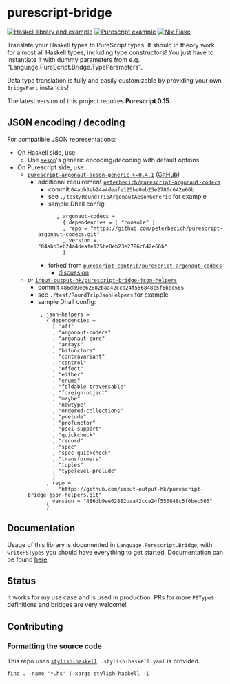 # purescript-bridge


[![Haskell library and example](https://github.com/eskimor/purescript-bridge/actions/workflows/haskell.yml/badge.svg)](https://github.com/eskimor/purescript-bridge/actions/workflows/haskell.yml) [![Purescript example](https://github.com/eskimor/purescript-bridge/actions/workflows/purescript.yml/badge.svg)](https://github.com/eskimor/purescript-bridge/actions/workflows/purescript.yml) [![Nix Flake](https://github.com/eskimor/purescript-bridge/actions/workflows/nix-flake.yml/badge.svg)](https://github.com/eskimor/purescript-bridge/actions/workflows/nix-flake.yml)



Translate your Haskell types to PureScript types. It should in theory work for almost all Haskell types, including type constructors!
You just have to instantiate it with dummy parameters from e.g. "Language.PureScript.Bridge.TypeParameters".

Data type translation is fully and easily customizable by providing your own `BridgePart` instances!

The latest version of this project requires **Purescript 0.15**.

## JSON encoding / decoding

For compatible JSON representations:

* On Haskell side, use:
  * Use [`aeson`](http://hackage.haskell.org/package/aeson)'s generic encoding/decoding with default options
* On Purescript side, use:
  * [`purescript-argonaut-aeson-generic >=0.4.1`](https://pursuit.purescript.org/packages/purescript-argonaut-aeson-generic/0.4.1) ([GitHub](https://github.com/coot/purescript-argonaut-aeson-generic))
    * additional requirement [`peterbecich/purescript-argonaut-codecs`](https://github.com/peterbecich/purescript-argonaut-codecs.git)
      * commit `04abb3eb24a4deafe125be0eb23e2786c642e66b`
      * see `./test/RoundTripArgonautAesonGeneric` for example
      * sample Dhall config:
      ```
            , argonaut-codecs =
              { dependencies = [ "console" ]
              , repo = "https://github.com/peterbecich/purescript-argonaut-codecs.git"
              , version = "04abb3eb24a4deafe125be0eb23e2786c642e66b"
              }
      ```
      * forked from [`purescript-contrib/purescript-argonaut-codecs`](https://github.com/purescript-contrib/purescript-argonaut-codecs)
        * [discussion](https://github.com/purescript-contrib/purescript-argonaut-codecs/issues/115)
  * *or* [`input-output-hk/purescript-bridge-json-helpers`](https://github.com/input-output-hk/purescript-bridge-json-helpers.git)
    * commit `486db9ee62882baa42cca24f556848c5f6bec565`
    * see `./test/RoundTripJsonHelpers` for example
    * sample Dhall config:
    ```
        , json-helpers =
          { dependencies =
            [ "aff"
            , "argonaut-codecs"
            , "argonaut-core"
            , "arrays"
            , "bifunctors"
            , "contravariant"
            , "control"
            , "effect"
            , "either"
            , "enums"
            , "foldable-traversable"
            , "foreign-object"
            , "maybe"
            , "newtype"
            , "ordered-collections"
            , "prelude"
            , "profunctor"
            , "psci-support"
            , "quickcheck"
            , "record"
            , "spec"
            , "spec-quickcheck"
            , "transformers"
            , "tuples"
            , "typelevel-prelude"
            ]
          , repo =
              "https://github.com/input-output-hk/purescript-bridge-json-helpers.git"
          , version = "486db9ee62882baa42cca24f556848c5f6bec565"
          }
    ```

## Documentation

Usage of this library is documented in `Language.Purescript.Bridge`, with `writePSTypes` you should have everything to get started. Documentation can be found [here](https://www.stackage.org/nightly/package/purescript-bridge).

## Status

It works for my use case and is used in production. PRs for more `PSType`s definitions and bridges are very welcome! 

## Contributing

### Formatting the source code

This repo uses [`stylish-haskell`](https://github.com/haskell/stylish-haskell). `.stylish-haskell.yaml` is provided.
```
find . -name '*.hs' | xargs stylish-haskell -i
```
